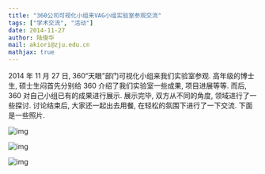 ```yaml
---
title: "360公司可视化小组来VAG小组实验室参观交流"
tags: ["学术交流", "活动"]
date: 2014-11-27
author: 陆俊华
mail: akiori@zju.edu.cn
mathjax: true
---
```


2014 年 11 月 27 日, 360“天眼”部门可视化小组来我们实验室参观. 高年级的博士生, 硕士生闷首先分别给 360 介绍了我们实验室一些成果, 项目进展等等. 而后, 360 对自己小组已有的成果进行展示. 展示完毕, 双方从不同的角度, 领域进行了一些探讨. 讨论结束后, 大家还一起出去用餐, 在轻松的氛围下进行了一下交流. 下面是一些照片.

![img](http://www.cad.zju.edu.cn/home/vagblog/wp-content/uploads/2014/11/%E5%B8%883.jpg)

![img](http://www.cad.zju.edu.cn/home/vagblog/wp-content/uploads/2014/11/%E7%94%9F1.jpg)

![img](http://www.cad.zju.edu.cn/home/vagblog/wp-content/uploads/2014/11/QQ%E5%9B%BE%E7%89%8720141127223405.jpg)
